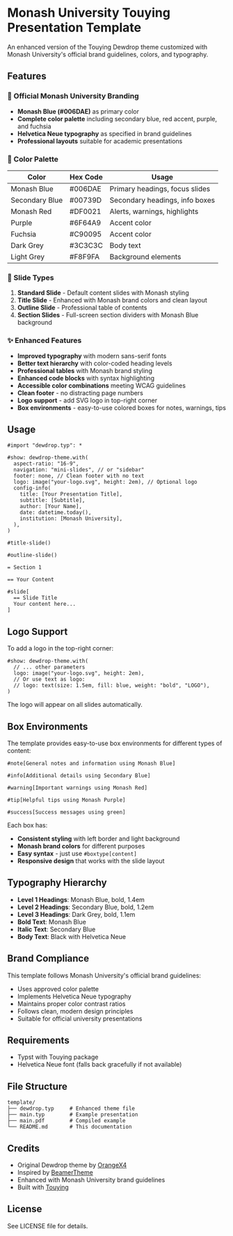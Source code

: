 # Monash University Touying Presentation Template

An enhanced version of the Touying Dewdrop theme customized with Monash University's official brand guidelines, colors, and typography.

## Features

### 🎨 Official Monash University Branding
- **Monash Blue (#006DAE)** as primary color
- **Complete color palette** including secondary blue, red accent, purple, and fuchsia
- **Helvetica Neue typography** as specified in brand guidelines
- **Professional layouts** suitable for academic presentations

### 🌈 Color Palette

| Color | Hex Code | Usage |
|-------|----------|-------|
| Monash Blue | #006DAE | Primary headings, focus slides |
| Secondary Blue | #00739D | Secondary headings, info boxes |
| Monash Red | #DF0021 | Alerts, warnings, highlights |
| Purple | #6F64A9 | Accent color |
| Fuchsia | #C90095 | Accent color |
| Dark Grey | #3C3C3C | Body text |
| Light Grey | #F8F9FA | Background elements |

### 📄 Slide Types

1. **Standard Slide** - Default content slides with Monash styling
2. **Title Slide** - Enhanced with Monash brand colors and clean layout
3. **Outline Slide** - Professional table of contents
4. **Section Slides** - Full-screen section dividers with Monash Blue background

### ✨ Enhanced Features

- **Improved typography** with modern sans-serif fonts
- **Better text hierarchy** with color-coded heading levels
- **Professional tables** with Monash brand styling
- **Enhanced code blocks** with syntax highlighting
- **Accessible color combinations** meeting WCAG guidelines
- **Clean footer** - no distracting page numbers
- **Logo support** - add SVG logo in top-right corner
- **Box environments** - easy-to-use colored boxes for notes, warnings, tips

## Usage

```typst
#import "dewdrop.typ": *

#show: dewdrop-theme.with(
  aspect-ratio: "16-9",
  navigation: "mini-slides", // or "sidebar"
  footer: none, // Clean footer with no text
  logo: image("your-logo.svg", height: 2em), // Optional logo
  config-info(
    title: [Your Presentation Title],
    subtitle: [Subtitle],
    author: [Your Name],
    date: datetime.today(),
    institution: [Monash University],
  ),
)

#title-slide()

#outline-slide()

= Section 1

== Your Content

#slide[
  == Slide Title
  Your content here...
]
```

## Logo Support

To add a logo in the top-right corner:

```typst
#show: dewdrop-theme.with(
  // ... other parameters
  logo: image("your-logo.svg", height: 2em),
  // Or use text as logo:
  // logo: text(size: 1.5em, fill: blue, weight: "bold", "LOGO"),
)
```

The logo will appear on all slides automatically.

## Box Environments

The template provides easy-to-use box environments for different types of content:

```typst
#note[General notes and information using Monash Blue]

#info[Additional details using Secondary Blue]

#warning[Important warnings using Monash Red]

#tip[Helpful tips using Monash Purple]

#success[Success messages using green]
```

Each box has:
- **Consistent styling** with left border and light background
- **Monash brand colors** for different purposes
- **Easy syntax** - just use `#boxtype[content]`
- **Responsive design** that works with the slide layout

## Typography Hierarchy

- **Level 1 Headings**: Monash Blue, bold, 1.4em
- **Level 2 Headings**: Secondary Blue, bold, 1.2em  
- **Level 3 Headings**: Dark Grey, bold, 1.1em
- **Bold Text**: Monash Blue
- **Italic Text**: Secondary Blue
- **Body Text**: Black with Helvetica Neue

## Brand Compliance

This template follows Monash University's official brand guidelines:

- Uses approved color palette
- Implements Helvetica Neue typography
- Maintains proper color contrast ratios
- Follows clean, modern design principles
- Suitable for official university presentations

## Requirements

- Typst with Touying package
- Helvetica Neue font (falls back gracefully if not available)

## File Structure

```
template/
├── dewdrop.typ     # Enhanced theme file
├── main.typ        # Example presentation
├── main.pdf        # Compiled example
└── README.md       # This documentation
```

## Credits

- Original Dewdrop theme by [OrangeX4](https://github.com/OrangeX4)
- Inspired by [BeamerTheme](https://github.com/zbowang/BeamerTheme)
- Enhanced with Monash University brand guidelines
- Built with [Touying](https://github.com/touying-typ/touying)

## License

See LICENSE file for details.
